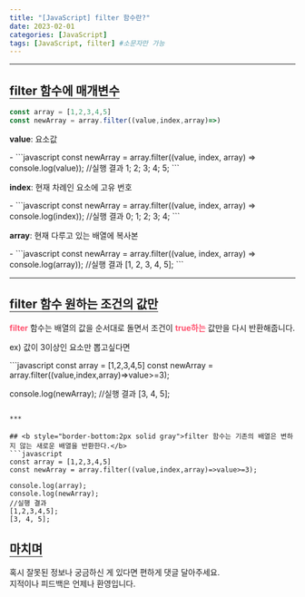 ```yaml
---
title: "[JavaScript] filter 함수란?"
date: 2023-02-01
categories: [JavaScript]
tags: [JavaScript, filter] #소문자만 가능
---
```


***
## <b style="border-bottom:2px solid gray">filter 함수에 매개변수</b>

```javascript
const array = [1,2,3,4,5]
const newArray = array.filter((value,index,array)=>)
```

<p><b>value</b>: 요소값</p>
- 
```javascript
const newArray = array.filter((value, index, array) => console.log(value));
//실행 결과
1;
2;
3;
4;
5;
```
<p><b>index</b>: 현재 차례인 요소에 고유 번호</p>
- 
```javascript
const newArray = array.filter((value, index, array) => console.log(index));
//실행 결과
0;
1;
2;
3;
4;
```
<p><b>array</b>: 현재 다루고 있는 배열에 복사본</p>
- 
```javascript
const newArray = array.filter((value, index, array) => console.log(array));
//실행 결과
[1, 2, 3, 4, 5];
```

---

## <b style="border-bottom:2px solid gray">filter 함수 원하는 조건의 값만</b>

<p><b style="color:#ff526f">filter</b> 함수는 배열의 값을 순서대로 돌면서 조건이 <b style="color:#ff526f">true하는</b> 값만을 다시 반환해줍니다.</p>
<p>ex) 값이 3이상인 요소만 뽑고싶다면</p>
```javascript
const array = [1,2,3,4,5]
const newArray = array.filter((value,index,array)=>value>=3);

console.log(newArray);
//실행 결과
[3, 4, 5];

````

***

## <b style="border-bottom:2px solid gray">filter 함수는 기존의 배열은 변하지 않는 새로운 배열을 반환한다.</b>
```javascript
const array = [1,2,3,4,5]
const newArray = array.filter((value,index,array)=>value>=3);

console.log(array);
console.log(newArray);
//실행 결과
[1,2,3,4,5];
[3, 4, 5];
````

## <b style="border-bottom:2px solid gray">마치며</b>
<P>혹시 잘못된 정보나 궁금하신 게 있다면 편하게 댓글 달아주세요.<br/>
지적이나 피드백은 언제나 환영입니다.</p>